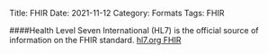 Title: FHIR
Date: 2021-11-12
Category: Formats
Tags: FHIR
      
####Health Level Seven International (HL7) is the official source of information on the FHIR standard.
[ hl7.org  FHIR](https://www.hl7.org/fhir/resourcelist.html/)


           


